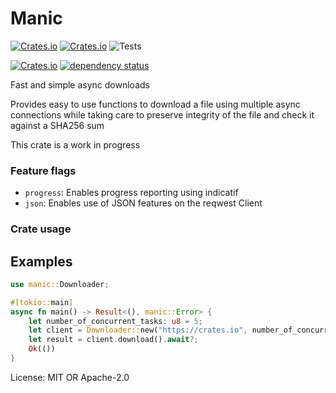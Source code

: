 # Manic

[![Crates.io](https://img.shields.io/crates/l/manic)](https://github.com/x0f5c3/manic)
[![Crates.io](https://img.shields.io/crates/v/manic)](https://crates.io/crates/manic)
![Tests](https://github.com/x0f5c3/manic/actions/workflows/fmt_and_clippy.yml/badge.svg)

[![Crates.io](https://img.shields.io/crates/d/manic)](https://crates.io/crates/manic)
[![dependency status](https://deps.rs/crate/manic/0.6.4/status.svg)](https://deps.rs/crate/manic/0.6.0)


Fast and simple async downloads

Provides easy to use functions to download a file using multiple async connections
while taking care to preserve integrity of the file and check it against a SHA256 sum

This crate is a work in progress



### Feature flags

- `progress`: Enables progress reporting using indicatif
- `json`: Enables use of JSON features on the reqwest Client


### Crate usage

## Examples



```rust
use manic::Downloader;

#[tokio::main]
async fn main() -> Result<(), manic::Error> {
    let number_of_concurrent_tasks: u8 = 5;
    let client = Downloader::new("https://crates.io", number_of_concurrent_tasks).await?;
    let result = client.download().await?;
    Ok(())
}
```



License: MIT OR Apache-2.0
